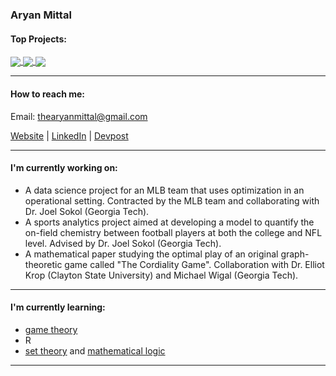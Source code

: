 ### Aryan Mittal

<!--
**thearyanmittal/thearyanmittal** is a ✨ _special_ ✨ repository because its `README.md` (this file) appears on your GitHub profile.

Here are some ideas to get you started:

- 🔭 I’m currently working on ...
- 🌱 I’m currently learning ...
- 👯 I’m looking to collaborate on ...
- 🤔 I’m looking for help with ...
- 💬 Ask me about ...
- 📫 How to reach me: ...
- 😄 Pronouns: ...
- ⚡ Fun fact: ...
-->

#### Top Projects:

<a href="https://github.com/thearyanmittal/nfl-lrmc">
  <img align="center" src="https://github-readme-stats-eight-amber-73.vercel.app/api/pin/?username=thearyanmittal&repo=nfl-lrmc&hide_border=true&theme=github_dark" />
</a>
<a href="https://github.com/thearyanmittal/atl-home-rentals">
  <img align="center" src="https://github-readme-stats-eight-amber-73.vercel.app/api/pin/?username=thearyanmittal&repo=atl-home-rentals&hide_border=true&theme=github_dark" />
</a>
<a href="https://github.com/thearyanmittal/formulytics">
  <img align="center" src="https://github-readme-stats-eight-amber-73.vercel.app/api/pin/?username=thearyanmittal&repo=formulytics&hide_border=true&theme=github_dark" />
</a>

<hr>

#### How to reach me:
Email: thearyanmittal@gmail.com

[Website](http://www.thearyanmittal.com/) | 
[LinkedIn](https://www.linkedin.com/in/thearyanmittal/) |
[Devpost](https://devpost.com/thearyanmittal)

<hr>

#### I'm currently working on:

- A data science project for an MLB team that uses optimization in an operational setting. Contracted by the MLB team and collaborating with Dr. Joel Sokol (Georgia Tech).
- A sports analytics project aimed at developing a model to quantify the on-field chemistry between football players at both the college and NFL level. Advised by Dr. Joel Sokol (Georgia Tech).
- A mathematical paper studying the optimal play of an original graph-theoretic game called "The Cordiality Game". Collaboration with Dr. Elliot Krop (Clayton State University) and Michael Wigal (Georgia Tech).

<hr>

#### I'm currently learning:
- [game theory](https://www.coursera.org/learn/game-theory-1)
- R
- [set theory](https://docs.ufpr.br/~hoefel/ensino/CM304_CompleMat_PE3/livros/Enderton_Elements%20of%20set%20theory_%281977%29.pdf) and [mathematical logic](https://builds.openlogicproject.org/courses/enderton/open-logic-enderton.pdf)

<hr>
